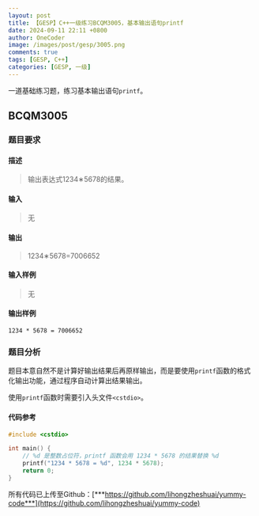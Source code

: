 ```yaml
---
layout: post
title: 【GESP】C++一级练习BCQM3005，基本输出语句printf
date: 2024-09-11 22:11 +0800
author: OneCoder
image: /images/post/gesp/3005.png
comments: true
tags: [GESP, C++]
categories: [GESP, 一级]
---
```

一道基础练习题，练习基本输出语句`printf`。

<!--more-->

## BCQM3005

### 题目要求

#### 描述

>输出表达式1234∗5678的结果。

#### 输入

>无

#### 输出

>1234∗5678=7006652

#### 输入样例

>无

#### 输出样例

```console
1234 * 5678 = 7006652
```

### 题目分析

题目本意自然不是计算好输出结果后再原样输出，而是要使用`printf`函数的格式化输出功能，通过程序自动计算出结果输出。

使用`printf`函数时需要引入头文件`<cstdio>`。

#### 代码参考

```cpp
#include <cstdio>

int main() {
    // %d 是整数占位符，printf 函数会用 1234 * 5678 的结果替换 %d
    printf("1234 * 5678 = %d", 1234 * 5678);
    return 0;
}
```

所有代码已上传至Github：[***https://github.com/lihongzheshuai/yummy-code***](https://github.com/lihongzheshuai/yummy-code)